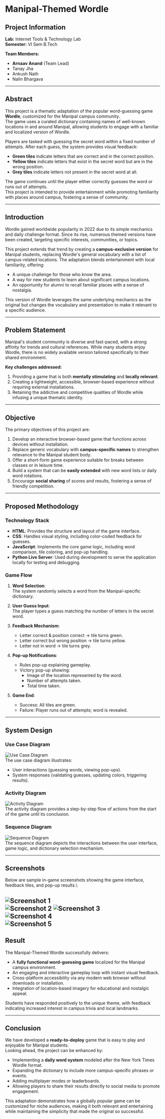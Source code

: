 # Manipal-Themed Wordle

## Project Information
**Lab:** Internet Tools & Technology Lab  
**Semester:** VI Sem B.Tech  

**Team Members:**  
- **Arnaav Anand** (Team Lead)  
- Tanay Jha  
- Ankush Nath  
- Nalin Bhargava  

---

## Abstract
This project is a thematic adaptation of the popular word-guessing game **Wordle**, customized for the Manipal campus community.  
The game uses a curated dictionary containing names of well-known locations in and around Manipal, allowing students to engage with a familiar and localized version of Wordle.

Players are tasked with guessing the secret word within a fixed number of attempts. After each guess, the system provides visual feedback:
- **Green tiles** indicate letters that are correct and in the correct position.
- **Yellow tiles** indicate letters that exist in the secret word but are in the wrong position.
- **Grey tiles** indicate letters not present in the secret word at all.

The game continues until the player either correctly guesses the word or runs out of attempts.  
This project is intended to provide entertainment while promoting familiarity with places around campus, fostering a sense of community.

---

## Introduction
Wordle gained worldwide popularity in 2022 due to its simple mechanics and daily challenge format. Since its rise, numerous themed versions have been created, targeting specific interests, communities, or topics.

This project extends that trend by creating a **campus-exclusive version** for Manipal students, replacing Wordle's general vocabulary with a list of campus-related locations. The adaptation blends entertainment with local familiarity, offering:
- A unique challenge for those who know the area.
- A way for new students to learn about significant campus locations.
- An opportunity for alumni to recall familiar places with a sense of nostalgia.

This version of Wordle leverages the same underlying mechanics as the original but changes the vocabulary and presentation to make it relevant to a specific audience.

---

## Problem Statement
Manipal's student community is diverse and fast-paced, with a strong affinity for trends and cultural references. While many students enjoy Wordle, there is no widely available version tailored specifically to their shared environment.

**Key challenges addressed:**
1. Providing a game that is both **mentally stimulating** and **locally relevant**.
2. Creating a lightweight, accessible, browser-based experience without requiring external installations.
3. Retaining the addictive and competitive qualities of Wordle while infusing a unique thematic identity.

---

## Objective
The primary objectives of this project are:
1. Develop an interactive browser-based game that functions across devices without installation.
2. Replace generic vocabulary with **campus-specific names** to strengthen relevance to the Manipal student body.
3. Offer a short-form game experience suitable for breaks between classes or in leisure time.
4. Build a system that can be **easily extended** with new word lists or daily word rotations.
5. Encourage **social sharing** of scores and results, fostering a sense of friendly competition.

---

## Proposed Methodology

### Technology Stack
- **HTML**: Provides the structure and layout of the game interface.
- **CSS**: Handles visual styling, including color-coded feedback for guesses.
- **JavaScript**: Implements the core game logic, including word comparison, tile coloring, and pop-up handling.
- **Python Live Server**: Used during development to serve the application locally for testing and debugging.

### Game Flow
1. **Word Selection**:  
   The system randomly selects a word from the Manipal-specific dictionary.
   
2. **User Guess Input**:  
   The player types a guess matching the number of letters in the secret word.

3. **Feedback Mechanism**:  
   - Letter correct & position correct → tile turns green.  
   - Letter correct but wrong position → tile turns yellow.  
   - Letter not in word → tile turns grey.  

4. **Pop-up Notifications**:  
   - Rules pop-up explaining gameplay.
   - Victory pop-up showing:
     - Image of the location represented by the word.
     - Number of attempts taken.
     - Total time taken.

5. **Game End**:  
   - Success: All tiles are green.
   - Failure: Player runs out of attempts; word is revealed.

---

## System Design

### Use Case Diagram
![Use Case Diagram](diagrams/use_case_diagram.png)  
The use case diagram illustrates:
- User interactions (guessing words, viewing pop-ups).
- System responses (validating guesses, updating colors, triggering results).

### Activity Diagram
![Activity Diagram](diagrams/activity_diagram.png)  
The activity diagram provides a step-by-step flow of actions from the start of the game until its conclusion.

### Sequence Diagram
![Sequence Diagram](diagrams/sequence_diagram.png)  
The sequence diagram depicts the interactions between the user interface, game logic, and dictionary selection mechanism.

---

## Screenshots
Below are sample in-game screenshots showing the game interface, feedback tiles, and pop-up results.\

![Screenshot 1](screenshots/screenshot1.png)  
![Screenshot 2](screenshots/screenshot2.png) 
![Screenshot 3](screenshots/screenshot3.png)  
![Screenshot 4](screenshots/screenshot4.png)  
![Screenshot 5](screenshots/screenshot5.png)  
---

## Result
The Manipal-Themed Wordle successfully delivers:
- A **fully functional word-guessing game** localized for the Manipal campus environment.
- An engaging and interactive gameplay loop with instant visual feedback.
- Cross-platform accessibility via any modern web browser without downloads or installation.
- Integration of location-based imagery for educational and nostalgic appeal.

Students have responded positively to the unique theme, with feedback indicating increased interest in campus trivia and local landmarks.

---

## Conclusion
We have developed a **ready-to-deploy** game that is easy to play and enjoyable for Manipal students.  
Looking ahead, the project can be enhanced by:
- Implementing a **daily word system** modeled after the New York Times Wordle format.
- Expanding the dictionary to include more campus-specific phrases or events.
- Adding multiplayer modes or leaderboards.
- Allowing players to share their results directly to social media to promote engagement.

This adaptation demonstrates how a globally popular game can be customized for niche audiences, making it both relevant and entertaining while maintaining the simplicity that made the original so successful.
